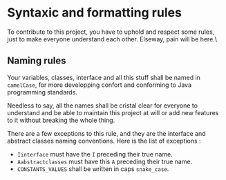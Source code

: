 # Syntaxic and formatting rules

To contribute to this project, you have to uphold and respect some rules, just to make everyone understand each other. Elseway, pain will be here.\

## Naming rules

Your variables, classes, interface and all this stuff shall be named in `camelCase`, for more developping confort and conforming to Java programming standards.

Needless to say, all the names shall be cristal clear for everyone to understand and be able to maintain this project at will or add new features to it without breaking the whole thing.

There are a few exceptions to this rule, and they are the interface and abstract classes naming conventions. Here is the list of exceptions :

- `Iinterface` must have the `I` preceding their true name.
- `Aabstractclasses` must have this `A` preceding their true name.
- `CONSTANTS_VALUES` shall be written in caps `snake_case`.
